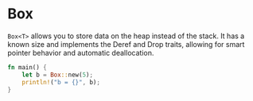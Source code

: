 # Box<T>

`Box<T>`  allows you to store data on the heap instead of the stack. It has a known size and implements the Deref and Drop traits, allowing for smart pointer behavior and automatic deallocation.

```rust
fn main() {
    let b = Box::new(5);
    println!("b = {}", b);
}
```
